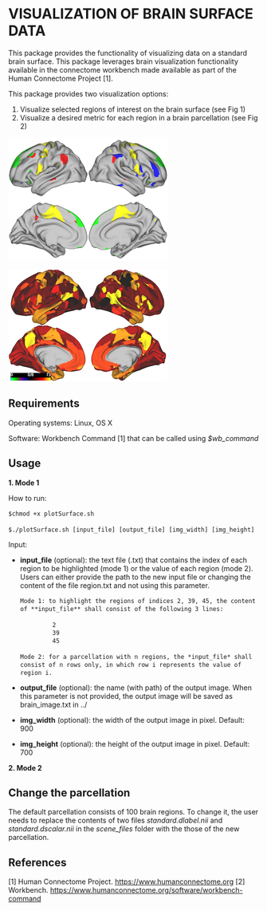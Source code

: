# VISUALIZATION OF BRAIN SURFACE DATA

This package provides the functionality of visualizing data on a standard brain surface. This package leverages brain visualization functionality available in the connectome workbench made available as part of the Human Connectome Project [1]. 

This package provides two visualization options:
1.	Visualize selected regions of interest on the brain surface (see Fig 1)
2.	Visualize a desired metric for each region in a brain parcellation (see Fig 2)


![Figure 1: Visualizing 100 regions from ICA parcellation.](selected_regions.png)

![Figure 2: Visualizing multipole membership values for all regions in ICA parcellation.](all_regions.png)

## Requirements

Operating systems: Linux, OS X

Software: Workbench Command [1] that can be called using *$wb_command*

## Usage
**1. Mode 1**

   How to run:
   
   ```
   $chmod +x plotSurface.sh

   $./plotSurface.sh [input_file] [output_file] [img_width] [img_height]
   ```

   Input:
   - **input_file** (optional): the text file (.txt) that contains the index of each region to be highlighted (mode 1) or the value of each region (mode 2). Users can either provide the path to the new input file or changing the content of the file region.txt and not using this parameter.
         
         Mode 1: to highlight the regions of indices 2, 39, 45, the content of **input_file** shall consist of the following 3 lines:
         
                  2
                  39                  
                  45
                  
         Mode 2: for a parcellation with n regions, the *input_file* shall consist of n rows only, in which row i represents the value of region i.
   - **output_file** (optional): the name (with path) of the output image. When this parameter is not provided, the output image will be saved as brain_image.txt in ../
   - **img_width** (optional): the width of the output image in pixel. Default: 900
   - **img_height** (optional): the height of the output image in pixel. Default: 700

**2. Mode 2**

## Change the parcellation

The default parcellation consists of 100 brain regions. To change it, the user needs to replace the contents of two files *standard.dlabel.nii* and *standard.dscalar.nii* in the *scene_files* folder with the those of the new parcellation.

## References

[1] Human Connectome Project. https://www.humanconnectome.org
[2] Workbench. https://www.humanconnectome.org/software/workbench-command
